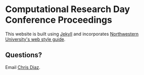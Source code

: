 # Computational Research Day Conference Proceedings

This website is built using [Jekyll](https://jekyllrb.com/) and incorporates [Northwestern University's web style guide](https://github.com/nuwebcomm/templates).

## Questions?

Email [Chris Diaz](mailto:chris-diaz@northwestern.edu).

